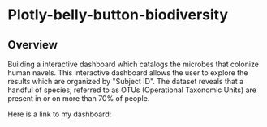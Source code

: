 # Plotly-belly-button-biodiversity
## Overview

Building a interactive dashboard which catalogs the microbes that colonize human navels. This interactive dashboard allows the user to explore the results which are organized by "Subject ID". The dataset reveals that a handful of species, referred to as OTUs (Operational Taxonomic Units) are present in or on more than 70% of people.

Here is a link to my dashboard: 
